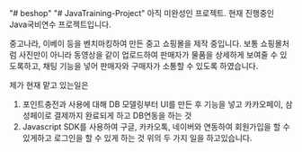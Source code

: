 "# beshop" 
"# JavaTraining-Project" 
아직 미완성인 프로젝트.
현재 진행중인 Java국비연수 프로젝트입니다. 

중고나라, 이베이 등을 벤치마킹하여 만든 중고 쇼핑몰을 제작 중입니다. 
보통 쇼핑몰처럼 사진만이 아니라 동영상을 같이 업로드하여 판매자가 물품을 상세하게
보여줄 수 있도록하고, 채팅 기능을 넣어 판매자와 구매자가 소통할 수 있도록 하였습니다. 

제가 현재 맡고 있는일은 
1. 포인트충전과 사용에 대해 DB 모델링부터 UI를 만든 후 기능을 넣고 카카오페이, 삼성페이로 결제까지 완료되게 하고 DB연동을 하는 것 
2. Javascript SDK를 사용하여 구글, 카카오톡, 네이버와 연동하여 회원가입을 할 수 있게하고 로그인을 할 수 있게 하는 것
위의 두 가지 일을 하고있습니다. 
